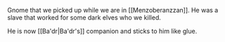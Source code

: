 Gnome that we picked up while we are in [[Menzoberanzzan]]. He was a slave that worked for some dark elves who we killed.

He is now [[Ba'dr|Ba'dr's]] companion and sticks to him like glue.
